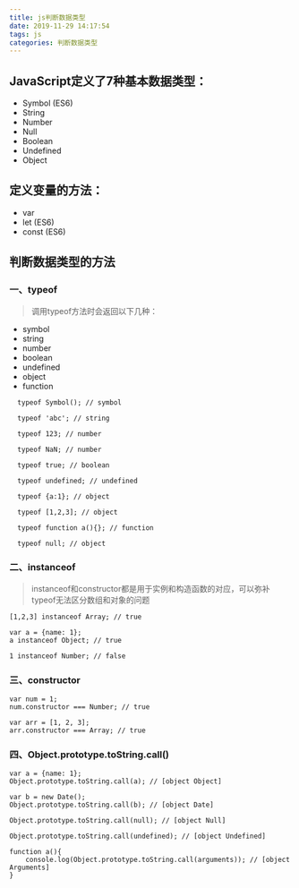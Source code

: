 ```yaml
---
title: js判断数据类型
date: 2019-11-29 14:17:54
tags: js
categories: 判断数据类型
---
```


## JavaScript定义了7种基本数据类型：

* Symbol (ES6)
* String
* Number
* Null
* Boolean
* Undefined
* Object

## 定义变量的方法：

*  var
*  let (ES6)
*  const (ES6)

## 判断数据类型的方法

### 一、typeof

>调用typeof方法时会返回以下几种：

  *  symbol
  *  string
  *  number
  *  boolean
  *  undefined
  *  object
  *  function

```
  typeof Symbol(); // symbol

  typeof 'abc'; // string

  typeof 123; // number

  typeof NaN; // number

  typeof true; // boolean

  typeof undefined; // undefined

  typeof {a:1}; // object

  typeof [1,2,3]; // object

  typeof function a(){}; // function

  typeof null; // object

```
### 二、instanceof

>instanceof和constructor都是用于实例和构造函数的对应，可以弥补typeof无法区分数组和对象的问题

```
[1,2,3] instanceof Array; // true

var a = {name: 1};
a instanceof Object; // true

1 instanceof Number; // false
```
### 三、constructor

```
var num = 1;
num.constructor === Number; // true

var arr = [1, 2, 3];
arr.constructor === Array; // true

```

### 四、Object.prototype.toString.call()

```
var a = {name: 1};
Object.prototype.toString.call(a); // [object Object]

var b = new Date();
Object.prototype.toString.call(b); // [object Date]

Object.prototype.toString.call(null); // [object Null]

Object.prototype.toString.call(undefined); // [object Undefined]

function a(){
	console.log(Object.prototype.toString.call(arguments)); // [object Arguments]
}
```

